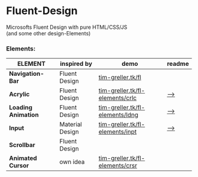 # Fluent-Design
Microsofts Fluent Design with pure HTML/CSS/JS  
(and some other design-Elements)

### Elements:
| ELEMENT               | inspired by     | demo | readme |
| --------------------- | --------------- | ---- | ------ |
| __Navigation-Bar__    | Fluent Design   | [tim-greller.tk/fl](http://tim-greller.tk/fl) |
| __Acrylic__           | Fluent Design   | [tim-greller.tk/fl-elements/crlc](http://tim-greller.tk/fl-elements/crlc/)| [-->](elements/acrylic) |
| __Loading Animation__ | Fluent Design   | [tim-greller.tk/fl-elements/ldng](http://tim-greller.tk/fl-elements/ldng/)|[-->](elements/loading) |
| __Input__             | Material Design | [tim-greller.tk/fl-elements/inpt](http://tim-greller.tk/fl-elements/inpt/)|[-->](elements/input) |
| __Scrollbar__         | Fluent Design   | |
| __Animated Cursor__   | own idea        | [tim-greller.tk/fl-elements/crsr](http://tim-greller.tk/fl-elements/crsr/)|
